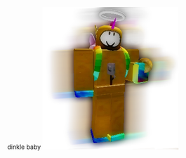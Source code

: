 dinkle baby
![image alt](https://github.com/gereosityscrapes/gereosityscrapes/blob/498eb063ae723e368c78e42791dacc8f92777cbb/latest.png)
